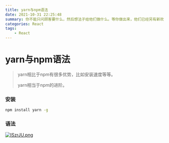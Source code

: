 ```yaml
---
title: yarn与npm语法
date: 2021-10-31 22:25:48
summary: 你不能只问顾客要什么，然后想法子给他们做什么。等你做出来，他们已经另有新欢了。
categories: React
tags:
	- React
---
```


# yarn与npm语法

> yarn相比于npm有很多优势，比如安装速度等等。
>
> yarn相当于npm的进阶。

### 安装

```bash
npm install yarn -g
```

### 语法

[![ISzrJU.png](https://z3.ax1x.com/2021/10/31/ISzrJU.png)](https://imgtu.com/i/ISzrJU)
